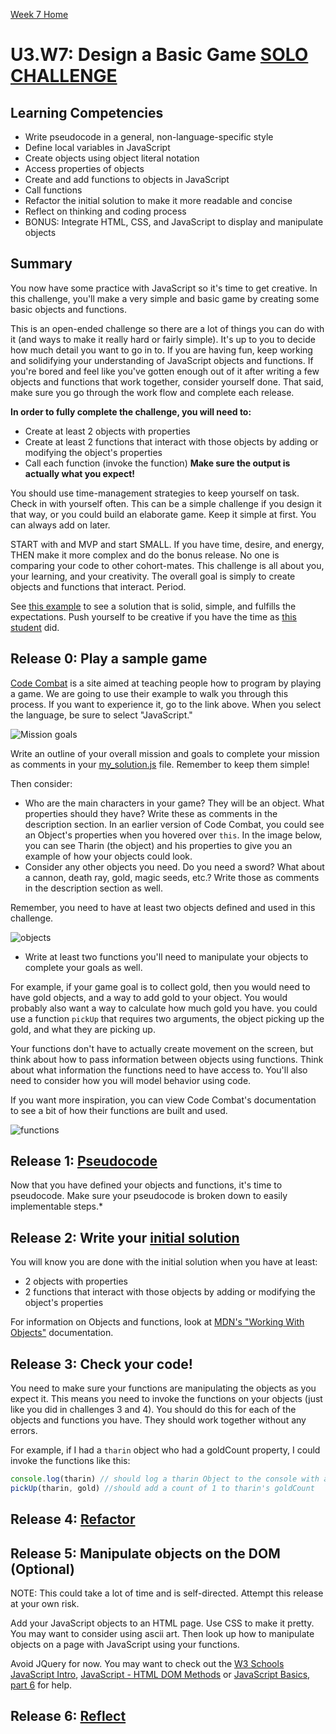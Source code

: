 [Week 7 Home](../)
# U3.W7: Design a Basic Game [SOLO CHALLENGE](https://github.com/Devbootcamp/phase-0-handbook/blob/master/solo-challenges.md)

## Learning Competencies
- Write pseudocode in a general, non-language-specific style
- Define local variables in JavaScript
- Create objects using object literal notation
- Access properties of objects
- Create and add functions to objects in JavaScript
- Call functions
- Refactor the initial solution to make it more readable and concise
- Reflect on thinking and coding process
- BONUS: Integrate HTML, CSS, and JavaScript to display and manipulate objects

## Summary
You now have some practice with JavaScript so it's time to get creative. In this challenge, you'll make a very simple and basic game by creating some basic objects and functions.

This is an open-ended challenge so there are a lot of things you can do with it (and ways to make it really hard or fairly simple). It's up to you to decide how much detail you want to go in to. If you are having fun, keep working and solidifying your understanding of JavaScript objects and functions. If you're bored and feel like you've gotten enough out of it after writing a few objects and functions that work together, consider yourself done. That said, make sure you go through the work flow and complete each release.

**In order to fully complete the challenge, you will need to:**
- Create at least 2 objects with properties
- Create at least 2 functions that interact with those objects by adding or modifying the object's properties
- Call each function (invoke the function) **Make sure the output is actually what you expect!**

You should use time-management strategies to keep yourself on task. Check in with yourself often. This can be a simple challenge if you design it that way, or you could build an elaborate game. Keep it simple at first. You can always add on later.

START with and MVP and start SMALL. If you have time, desire, and energy, THEN make it more complex and do the bonus release. No one is comparing your code to other cohort-mates. This challenge is all about you, your learning, and your creativity. The overall goal is simply to create objects and functions that interact. Period.

See [this example](example_solution.js) to see a solution that is solid, simple, and fulfills the expectations. Push yourself to be creative if you have the time as [this student](http://imikie.github.io/site-master.html#) did.

## Release 0: Play a sample game

[Code Combat](http://codecombat.com/play/dungeon) is a site aimed at teaching people how to program by playing a game. We are going to use their example to walk you through this process. If you want to experience it, go to the link above. When you select the language, be sure to select "JavaScript."

![Mission goals](../imgs/cc-mission.png)

Write an outline of your overall mission and goals to complete your mission as comments in your [my_solution.js](my_solution.js) file. Remember to keep them simple!

Then consider:
- Who are the main characters in your game? They will be an object. What properties should they have? Write these as comments in the description section. In an earlier version of Code Combat, you could see an Object's properties when you hovered over `this`. In the image below, you can see Tharin (the object) and his properties to give you an example of how your objects could look.
- Consider any other objects you need. Do you need a sword? What about a cannon, death ray, gold, magic seeds, etc.? Write those as comments in the description section as well.

Remember, you need to have at least two objects defined and used in this challenge.

![objects](../imgs/cc-objects.png)

- Write at least two functions you'll need to manipulate your objects to complete your goals as well.

For example, if your game goal is to collect gold, then you would need to have gold objects, and a way to add gold to your object. You would probably also want a way to calculate how much gold you have. you could use a function `pickUp` that requires two arguments, the object picking up the gold, and what they are picking up.

Your functions don't have to actually create movement on the screen, but think about how to pass information between objects using functions. Think about what information the functions need to have access to. You'll also need to consider how you will model behavior using code.

If you want more inspiration, you can view Code Combat's documentation to see a bit of how their functions are built and used.

![functions](../imgs/cc-functions.png)

## Release 1: [Pseudocode](https://github.com/Devbootcamp/phase-0-handbook/blob/master/coding-references/pseudocode.md)

Now that you have defined your objects and functions, it's time to pseudocode. Make sure your pseudocode is broken down to easily implementable steps.*

## Release 2: Write your [initial solution](https://github.com/Devbootcamp/phase-0-handbook/blob/master/coding-references/initial-solution.md)

You will know you are done with the initial solution when you have at least:
- 2 objects with properties
- 2 functions that interact with those objects by adding or modifying the object's properties

For information on Objects and functions, look at [MDN's "Working With Objects"](https://developer.mozilla.org/en-US/docs/Web/JavaScript/Guide/Working_with_Objects) documentation.

## Release 3: Check your code!
You need to make sure your functions are manipulating the objects as you expect it. This means you need to invoke the functions on your objects (just like you did in challenges 3 and 4). You should do this for each of the objects and functions you have. They should work together without any errors.

For example, if I had a `tharin` object who had a goldCount property, I could invoke the functions like this:

```Javascript
console.log(tharin) // should log a tharin Object to the console with a goldCount of 0
pickUp(tharin, gold) //should add a count of 1 to tharin's goldCount

```

## Release 4: [Refactor](https://github.com/Devbootcamp/phase-0-handbook/blob/master/coding-references/refactoring.md)

## Release 5: Manipulate objects on the DOM (Optional)
NOTE: This could take a lot of time and is self-directed. Attempt this release at your own risk.

Add your JavaScript objects to an HTML page. Use CSS to make it pretty. You may want to consider using ascii art. Then look up how to manipulate objects on a page with JavaScript using your functions.

Avoid JQuery for now. You may want to check out the [W3 Schools JavaScript Intro](http://www.w3schools.com/js/js_intro.asp), [JavaScript - HTML DOM Methods](http://www.w3schools.com/js/js_htmldom_methods.asp) or [JavaScript Basics, part 6](http://www.htmlgoodies.com/primers/jsp/article.php/3594621) for help.

## Release 6: [Reflect](https://github.com/Devbootcamp/phase-0-handbook/blob/master/coding-references/reflection-guidelines.md)
